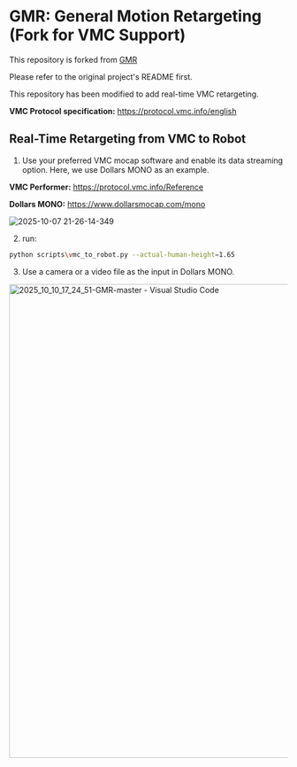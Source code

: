 
# GMR: General Motion Retargeting (Fork for VMC Support)

This repository is forked from [GMR](https://github.com/YanjieZe/GMR)

Please refer to the original project's README first.

This repository has been modified to add real-time VMC retargeting.

**VMC Protocol specification:** https://protocol.vmc.info/english

## Real-Time Retargeting from VMC to Robot

1. Use your preferred VMC mocap software and enable its data streaming option. Here, we use Dollars MONO as an example.

**VMC Performer:** https://protocol.vmc.info/Reference

**Dollars MONO:** https://www.dollarsmocap.com/mono

![2025-10-07 21-26-14-349](https://github.com/user-attachments/assets/bd09d409-afae-4e6e-8471-415adc804da0)

2. run:
```bash
python scripts\vmc_to_robot.py --actual-human-height=1.65
```

3. Use a camera or a video file as the input in Dollars MONO.

<img width="513" height="856" alt="2025_10_10_17_24_51-GMR-master - Visual Studio Code" src="https://github.com/user-attachments/assets/06c633bc-627b-4a17-98de-b115659e10b6" />


